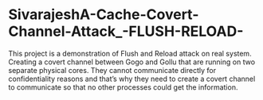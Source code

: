 # SivarajeshA-Cache-Covert-Channel-Attack_-FLUSH-RELOAD-
This project is a demonstration of Flush and Reload attack on real system.
Creating a covert channel between Gogo and Gollu that are running on two separate physical cores. They cannot communicate directly for confidentiality reasons and that’s why they need to create a covert channel to communicate so that no other processes could get the information.

